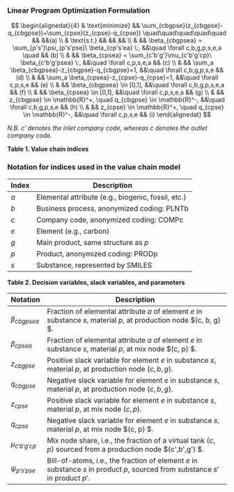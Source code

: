 ### Linear Program Optimization Formulation

$$
\begin{alignedat}{4}
& \text{minimize} && \sum_{cbgpse}(z_{cbgpse}-q_{cbgpse})+\sum_{cpse}(z_{cpse}-q_{cpse}) \quad\quad\quad\quad\quad && &&(a) \\
& \text{s.t.} && && && \\
& && \beta_{cbgpsea} = \sum_{p's'}\psi_{p's'pse}\ \beta_{cp's'ea} \:,
&&\quad \forall c,b,g,p,s,e,a \quad && (b) \\
& && \beta_{cpsea} = \sum_{c'b'g'}\mu_{c'b'g'cp}\ \beta_{c'b'g'psea} \:,
&&\quad \forall c,p,s,e,a && (c) \\
& && \sum_a \beta_{cbgpsea}-z_{cbgpse}-q_{cbgpse}=1,
&&\quad \forall c,b,g,p,s,e && (d) \\
& && \sum_a \beta_{cpsea}-z_{cpse}-q_{cpse}=1,
&&\quad \forall c,p,s,e && (e) \\
& && \beta_{cbgpsea} \in [0,1],
&&\quad \forall c,b,g,p,s,e,a && (f) \\
& && \beta_{cpsea} \in [0,1],
&&\quad \forall c,p,s,e,a && (g) \\
& && z_{cbgpse} \in \mathbb{R}^+, \quad q_{cbgpse} \in \mathbb{R}^-,
&&\quad \forall c,b,g,p,s,e && (h) \\
& && z_{cpse} \in \mathbb{R}^+, \quad q_{cpse} \in \mathbb{R}^-,
&&\quad \forall c,p,s,e && (i)
\end{alignedat}
$$


*N.B. $c'$ denotes the inlet company code, whereas $c$ denotes the outlet company code.*

**Table 1. Value chain indices**

### Notation for indices used in the value chain model

| Index | Description |
|-------|-------------|
| $a$ | Elemental attribute (e.g., biogenic, fossil, etc.) |
| $b$ | Business process, anonymized coding: PLNTb |
| $c$ | Company code, anonymized coding: COMPc |
| $e$ | Element (e.g., carbon) |
| $g$ | Main product, same structure as $p$ |
| $p$ | Product, anonymized coding: PRODp |
| $s$ | Substance, represented by SMILES |


**Table 2. Decision variables, slack variables, and parameters**

| Notation | Description |
|----------|-------------|
| $\beta_{cbgpsea}$ | Fraction of elemental attribute $a$ of element $e$ in substance $s$, material $p$, at production node $(c, b, g) $. |
| $\beta_{cpsea}$ | Fraction of elemental attribute $a$ of element $e$ in substance $s$, material $p$, at mix node $(c, p) $. |
| $z_{cbgpse}$ | Positive slack variable for element $e$ in substance $s$, material $p$, at production node $(c, b, g)$. |
| $q_{cbgpse}$ | Negative slack variable for element $e$ in substance $s$, material $p$, at production node $(c, b, g)$. |
| $z_{cpse}$ | Positive slack variable for element $e$ in substance $s$, material $p$, at mix node $(c, p)$. |
| $q_{cpse}$ | Negative slack variable for element $e$ in substance $s$, material $p$, at mix node $(c, p) $. |
| $\mu_{c'b'g'cp}$ | Mix node share, i.e., the fraction of a virtual tank $(c,p)$ sourced from a production node $(c',b',g') $. |
| $\psi_{p's'pse}$ | Bill-of-atoms, i.e., the fraction of element $e$ in substance $s$ in product $p$, sourced from substance $s'$ in product $p'$. |
